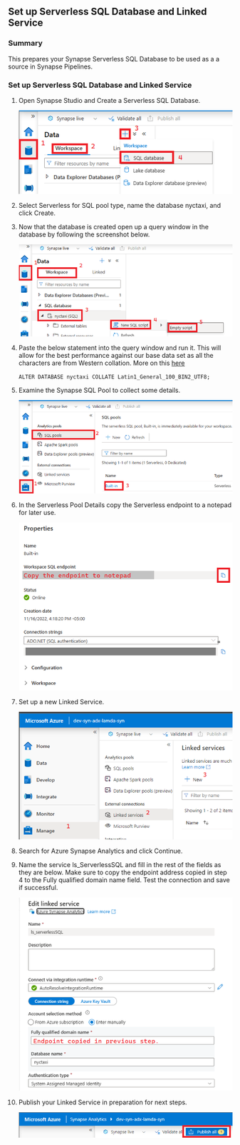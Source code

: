 ## Set up Serverless SQL Database and Linked Service

### Summary
This prepares your Synapse Serverless SQL Database to be used as a a source in Synapse Pipelines. 

### Set up Serverless SQL Database and Linked Service
1) Open Synapse Studio and Create a Serverless SQL Database.
   
   ![](../../images/serverless/serverlessIngest00.png)

2) Select Serverless for SQL pool type, name the database nyctaxi, and click Create.
3) Now that the database is created open up a query window in the database by following the screenshot below.

    ![](../../images/serverless/serverlessIngest07.png)

4) Paste the below statement into the query window and run it. This will allow for the best performance against our base data set as all the characters are from Western collation. More on this [here](https://techcommunity.microsoft.com/t5/azure-synapse-analytics-blog/always-use-utf-8-collations-to-read-utf-8-text-in-serverless-sql/ba-p/1883633)

    ```
    ALTER DATABASE nyctaxi COLLATE Latin1_General_100_BIN2_UTF8;
    ```

5) Examine the Synapse SQL Pool to collect some details.
    
    ![](../../images/serverless/serverlessIngest01.png)

6) In the Serverless Pool Details copy the Serverless endpoint to a notepad for later use.
    
    ![](../../images/serverless/serverlessIngest02.png)

7) Set up a new Linked Service.
    
    ![](../../images/python/addLinkedService.png)

8) Search for Azure Synapse Analytics and click Continue.
9)  Name the service ls_ServerlessSQL and fill in the rest of the fields as they are below. Make sure to copy the endpoint address copied in step 4 to the Fully qualified domain name field. Test the connection and save if successful.
    
    ![](../../images/serverless/serverlessIngest03.png)

10) Publish your Linked Service in preparation for next steps.
    
    ![](../../images/python/addLinkedService03.png)